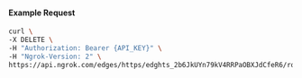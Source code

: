 <!-- Code generated for API Clients. DO NOT EDIT. -->

#### Example Request

```bash
curl \
-X DELETE \
-H "Authorization: Bearer {API_KEY}" \
-H "Ngrok-Version: 2" \
https://api.ngrok.com/edges/https/edghts_2b6JkUYn79kV4RRPaOBXJdCfeR6/routes/edghtsrt_2b6JkS81MWRHKzUX43XwUh15OKm/response_headers
```
